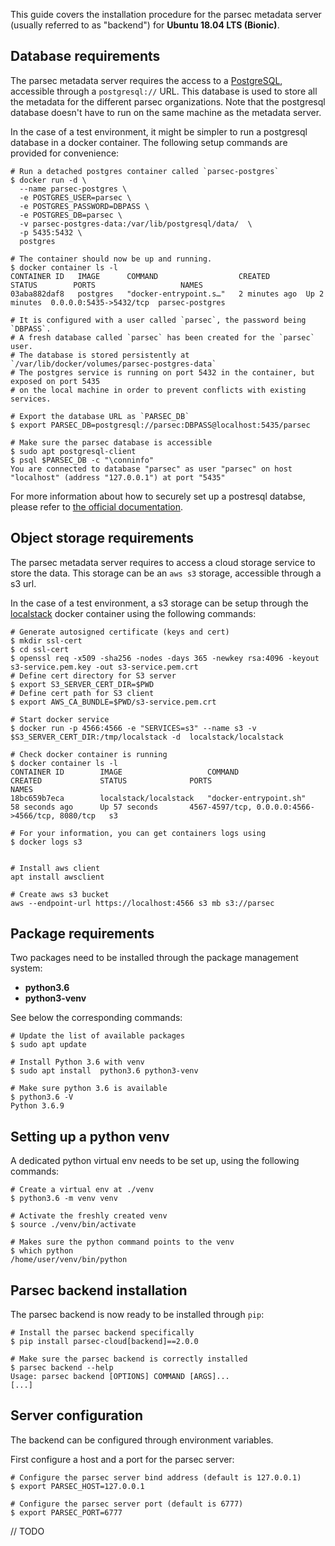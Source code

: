
This guide covers the installation procedure for the parsec metadata server (usually referred to as "backend")  for **Ubuntu 18.04 LTS (Bionic)**.


Database requirements
---------------------

The parsec metadata server requires the access to a [PostgreSQL](https://www.postgresql.org/), accessible through a `postgresql://` URL. This database is used to store all the metadata for the different parsec organizations. Note that the postgresql database doesn't have to run on the same machine as the metadata server.

In the case of a test environment, it might be simpler to run a postgresql database in a docker container. The following setup commands are provided for convenience:
```shell
# Run a detached postgres container called `parsec-postgres`
$ docker run -d \
  --name parsec-postgres \
  -e POSTGRES_USER=parsec \
  -e POSTGRES_PASSWORD=DBPASS \
  -e POSTGRES_DB=parsec \
  -v parsec-postgres-data:/var/lib/postgresql/data/  \
  -p 5435:5432 \
  postgres

# The container should now be up and running.
$ docker container ls -l
CONTAINER ID   IMAGE      COMMAND                  CREATED        STATUS        PORTS                   NAMES
03aba882daf8   postgres   "docker-entrypoint.s…"   2 minutes ago  Up 2 minutes  0.0.0.0:5435->5432/tcp  parsec-postgres

# It is configured with a user called `parsec`, the password being `DBPASS`.
# A fresh database called `parsec` has been created for the `parsec` user.
# The database is stored persistently at `/var/lib/docker/volumes/parsec-postgres-data`
# The postgres service is running on port 5432 in the container, but exposed on port 5435
# on the local machine in order to prevent conflicts with existing services.

# Export the database URL as `PARSEC_DB`
$ export PARSEC_DB=postgresql://parsec:DBPASS@localhost:5435/parsec

# Make sure the parsec database is accessible
$ sudo apt postgresql-client
$ psql $PARSEC_DB -c "\conninfo"
You are connected to database "parsec" as user "parsec" on host "localhost" (address "127.0.0.1") at port "5435"
```

For more information about how to securely set up a postresql databse, please refer to [the official documentation](https://www.postgresql.org/docs/).


Object storage requirements
---------------------------
The parsec metadata server requires to access a cloud storage service to store the data. This storage can be an `aws s3` storage, accessible through a s3 url.

In the case of a test environment, a s3 storage can be setup through the [localstack](https://github.com/localstack/localstack) docker container using the following commands:
```shell
# Generate autosigned certificate (keys and cert)
$ mkdir ssl-cert
$ cd ssl-cert
$ openssl req -x509 -sha256 -nodes -days 365 -newkey rsa:4096 -keyout s3-service.pem.key -out s3-service.pem.crt
# Define cert directory for S3 server
$ export S3_SERVER_CERT_DIR=$PWD
# Define cert path for S3 client
$ export AWS_CA_BUNDLE=$PWD/s3-service.pem.crt

# Start docker service
$ docker run -p 4566:4566 -e "SERVICES=s3" --name s3 -v $S3_SERVER_CERT_DIR:/tmp/localstack -d  localstack/localstack

# Check docker container is running
$ docker container ls -l
CONTAINER ID        IMAGE                   COMMAND                  CREATED             STATUS              PORTS                                             NAMES
18bc659b7eca        localstack/localstack   "docker-entrypoint.sh"   58 seconds ago      Up 57 seconds       4567-4597/tcp, 0.0.0.0:4566->4566/tcp, 8080/tcp   s3

# For your information, you can get containers logs using 
$ docker logs s3


# Install aws client
apt install awsclient

# Create aws s3 bucket
aws --endpoint-url https://localhost:4566 s3 mb s3://parsec
```

Package requirements
--------------------

Two packages need to be installed through the package management system:
 - **python3.6**
 - **python3-venv**

 See below the corresponding commands:

```shell
# Update the list of available packages
$ sudo apt update

# Install Python 3.6 with venv
$ sudo apt install  python3.6 python3-venv

# Make sure python 3.6 is available
$ python3.6 -V
Python 3.6.9
```

Setting up a python venv
------------------------

A dedicated python virtual env needs to be set up, using the following commands:

```shell
# Create a virtual env at ./venv
$ python3.6 -m venv venv

# Activate the freshly created venv
$ source ./venv/bin/activate

# Makes sure the python command points to the venv
$ which python
/home/user/venv/bin/python
```

Parsec backend installation
---------------------------

The parsec backend is now ready to be installed through `pip`:

```shell
# Install the parsec backend specifically
$ pip install parsec-cloud[backend]==2.0.0

# Make sure the parsec backend is correctly installed
$ parsec backend --help
Usage: parsec backend [OPTIONS] COMMAND [ARGS]...
[...]
```

Server configuration
--------------------

The backend can be configured through environment variables.

First configure a host and a port for the parsec server:

```shell
# Configure the parsec server bind address (default is 127.0.0.1)
$ export PARSEC_HOST=127.0.0.1

# Configure the parsec server port (default is 6777)
$ export PARSEC_PORT=6777
```

// TODO
